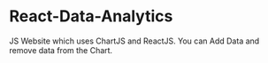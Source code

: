 # React-Data-Analytics
 JS Website which uses ChartJS and ReactJS. You can Add Data and remove data from the Chart.
